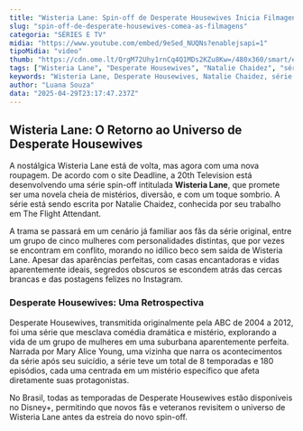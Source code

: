 ```yaml
---
title: "Wisteria Lane: Spin-off de Desperate Housewives Inicia Filmagens"
slug: "spin-off-de-desperate-housewives-comea-as-filmagens"
categoria: "SÉRIES E TV"
midia: "https://www.youtube.com/embed/9eSed_NUQNs?enablejsapi=1"
tipoMidia: "video"
thumb: "https://cdn.ome.lt/QrgM72Uhy1rnCq4Q1MDs2KZu8Kw=/480x360/smart/extras/conteudos/Design_sem_nome_-_2025-04-29T200653.032.png"
tags: ["Wisteria Lane", "Desperate Housewives", "Natalie Chaidez", "série spin-off", "20th Television", "mistério", "drama"]
keywords: "Wisteria Lane, Desperate Housewives, Natalie Chaidez, série spin-off, 20th Television, mistério, drama"
author: "Luana Souza"
data: "2025-04-29T23:17:47.237Z"
---
```


## Wisteria Lane: O Retorno ao Universo de Desperate Housewives

A nostálgica Wisteria Lane está de volta, mas agora com uma nova roupagem. De acordo com o site Deadline, a 20th Television está desenvolvendo uma série spin-off intitulada **Wisteria Lane**, que promete ser uma novela cheia de mistérios, diversão, e com um toque sombrio. A série está sendo escrita por Natalie Chaidez, conhecida por seu trabalho em The Flight Attendant.

A trama se passará em um cenário já familiar aos fãs da série original, entre um grupo de cinco mulheres com personalidades distintas, que por vezes se encontram em conflito, morando no idílico beco sem saída de Wisteria Lane. Apesar das aparências perfeitas, com casas encantadoras e vidas aparentemente ideais, segredos obscuros se escondem atrás das cercas brancas e das postagens felizes no Instagram.

### Desperate Housewives: Uma Retrospectiva

Desperate Housewives, transmitida originalmente pela ABC de 2004 a 2012, foi uma série que mesclava comédia dramática e mistério, explorando a vida de um grupo de mulheres em uma suburbana aparentemente perfeita. Narrada por Mary Alice Young, uma vizinha que narra os acontecimentos da série após seu suicídio, a série teve um total de 8 temporadas e 180 episódios, cada uma centrada em um mistério específico que afeta diretamente suas protagonistas.

No Brasil, todas as temporadas de Desperate Housewives estão disponíveis no Disney+, permitindo que novos fãs e veteranos revisitem o universo de Wisteria Lane antes da estreia do novo spin-off.